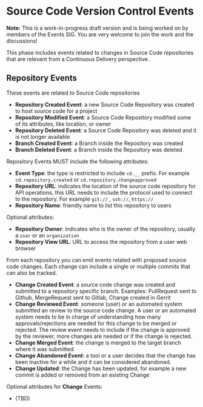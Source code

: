 <!--
---
linkTitle: "Source Code Version Control Events"
weight: 40
description: >
   Source Code Version Control Events
---
-->
# Source Code Version Control Events

__Note:__ This is a work-in-progress draft version and is being worked on by members of the Events SIG. You are very welcome to join the work and the discussions!

This phase includes events related to changes in Source Code repositories that are relevant from a Continuous Delivery perspective.

## Repository Events

These events are related to Source Code repositories

- __Repository Created Event__: a new Source Code Repository was created to host source code for a project
- __Repository Modified Event__: a Source Code Repository modified some of its attributes, like location, or owner
- __Repository Deleted Event__: a Source Code Repository was deleted and it is not longer available
- __Branch Created Event__: a Branch inside the Repository was created
- __Branch Deleted Event__: a Branch inside the Repository was deleted

Repository Events MUST include the following attributes:

- __Event Type__: the type is restricted to include `cd.__` prefix. For example `cd.repository.created` or `cd.repository.changeapproved`
- __Repository URL__: indicates the location of the source code repository for API operations, this URL needs to include the protocol used to connect to the repository. For example `git://` , `ssh://`, `https://`
- __Repository Name__: friendly name to list this repository to users

Optional attributes:

- __Repository Owner__: indicates who is the owner of the repository, usually a `user` or an `organization`
- __Repository View URL__: URL to access the repository from a user web browser

From each repository you can emit events related with proposed source code changes. Each change can include a single or multiple commits that can also be tracked.

- __Change Created Event__: a source code change was created and submitted to a repository specific branch. Examples: PullRequest sent to Github, MergeRequest sent to Gitlab, Change created in Gerrit
- __Change Reviewed Event__:  someone (user) or an automated system submitted an review to the source code change. A user or an automated system needs to be in charge of understanding how many approvals/rejections are needed for this change to be merged or rejected. The review event needs to include if the change is approved by the reviewer, more changes are needed or if the change is rejected.
- __Change Merged Event__: the change is merged to the target branch where it was submitted.
- __Change Abandoned Event__: a tool or a user decides that the change has been inactive for a while and it can be considered abandoned.
- __Change Updated__: the Change has been updated, for example a new commit is added or removed from an existing Change

Optional attributes for __Change__ Events:

- (TBD)
